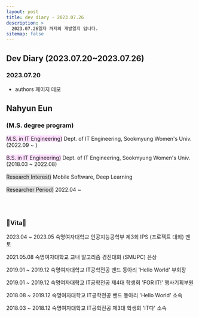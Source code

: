 ```yaml
---
layout: post
title: dev diary - 2023.07.26
description: >
  2023.07.26일자 까지의 개발일지 입니다.
sitemap: false
---
```


## Dev Diary (2023.07.20~2023.07.26)

### 2023.07.20

- authors 페이지 데모

<h2> Nahyun Eun </h2>
<h3>(M.S. degree program)</h3> 
<span style="background-color:#FFDDFF">M.S. in IT Engineering)</span> 
Dept. of IT Engineering, Sookmyung Women's Univ. (2022.09 ~ ) <br><br>
<span style="background-color:#FFDDFF">B.S. in IT Engineering)</span> Dept. of IT Engineering, Sookmyung Women's Univ. (2018.03 ~ 2022.08) <br><br>
<span style="background-color:#DDDDDD">Research Interest)</span> Mobile Software, Deep Learning <br><br>
<span style="background-color:#DDDDDD">Researcher Period)</span> 2022.04 ~ 

<br><br>

<h3>🔹Vita🔹</h3>
2023.04 ~ 2023.05	숙명여자대학교 인공지능공학부 제3회 IPS (프로젝트 대회) 멘토 <br>

2021.05.08		숙명여자대학교 교내 알고리즘 경진대회 (SMUPC) 은상	<br>

2019.01 ~ 2019.12	숙명여자대학교 IT공학전공 밴드 동아리 'Hello World' 부회장 <br>

2019.01 ~ 2019.12	숙명여자대학교 IT공학전공 제4대 학생회 'FOR IT!' 행사기획부원 <br>

2018.08 ~ 2019.12	숙명여자대학교 IT공학전공 밴드 동아리 'Hello World' 소속 <br>

2018.03 ~ 2018.12	숙명여자대학교 IT공학전공 제3대 학생회 'IT다' 소속 <br>